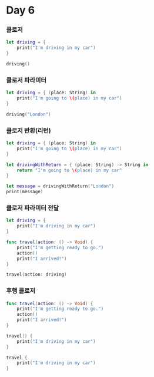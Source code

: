 # Day 6

###  클로저

```swift
let driving = {
    print("I'm driving in my car")
}

driving()
```

### 클로저 파라미터

```swift
let driving = { (place: String) in
    print("I'm going to \(place) in my car")
}

driving("London")
```

### 클로저 반환(리턴)

```swift
let driving = { (place: String) in
    print("I'm going to \(place) in my car")
}

let drivingWithReturn = { (place: String) -> String in
    return "I'm going to \(place) in my car"
}

let message = drivingWithReturn("London")
print(message)
```

### 클로저 파라미터 전달

```swift
let driving = {
    print("I'm driving in my car")
}

func travel(action: () -> Void) {
    print("I'm getting ready to go.")
    action()
    print("I arrived!")
}

travel(action: driving)
```

### 후행 클로저

```swift
func travel(action: () -> Void) {
    print("I'm getting ready to go.")
    action()
    print("I arrived!")
}

travel() {
    print("I'm driving in my car")
}

travel {
    print("I'm driving in my car")
}
```